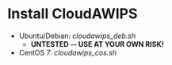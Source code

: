 # Install CloudAWIPS
- Ubuntu/Debian: *cloudawips_deb.sh*
  - **UNTESTED -- USE AT YOUR OWN RISK!**
- CentOS 7: *cloudawips_cos.sh*
